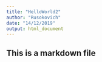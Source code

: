 ```yaml
---
title: "HelloWorld2"
author: "Rusokovich"
date: "14/12/2019"
output: html_document
---
```


## This is a markdown file